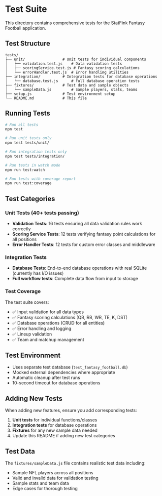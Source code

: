 # Test Suite

This directory contains comprehensive tests for the StatFink Fantasy Football application.

## Test Structure

```
tests/
├── unit/                 # Unit tests for individual components
│   ├── validation.test.js    # Data validation tests
│   ├── scoringService.test.js # Fantasy scoring calculations
│   └── errorHandler.test.js  # Error handling utilities
├── integration/          # Integration tests for database operations
│   └── database.test.js      # Full database operation tests
├── fixtures/             # Test data and sample objects
│   └── sampleData.js         # Sample players, stats, teams
├── setup.js              # Test environment setup
└── README.md             # This file
```

## Running Tests

```bash
# Run all tests
npm test

# Run unit tests only
npm test tests/unit/

# Run integration tests only
npm test tests/integration/

# Run tests in watch mode
npm run test:watch

# Run tests with coverage report
npm run test:coverage
```

## Test Categories

### Unit Tests (40+ tests passing)
- **Validation Tests**: 16 tests ensuring all data validation rules work correctly
- **Scoring Service Tests**: 12 tests verifying fantasy point calculations for all positions
- **Error Handler Tests**: 12 tests for custom error classes and middleware

### Integration Tests
- **Database Tests**: End-to-end database operations with real SQLite (currently has I/O issues)
- **Full workflow tests**: Complete data flow from input to storage

### Test Coverage
The test suite covers:
- ✅ Input validation for all data types
- ✅ Fantasy scoring calculations (QB, RB, WR, TE, K, DST)
- ✅ Database operations (CRUD for all entities)
- ✅ Error handling and logging
- ✅ Lineup validation
- ✅ Team and matchup management

## Test Environment
- Uses separate test database (`test_fantasy_football.db`)
- Mocked external dependencies where appropriate
- Automatic cleanup after test runs
- 10-second timeout for database operations

## Adding New Tests
When adding new features, ensure you add corresponding tests:

1. **Unit tests** for individual functions/classes
2. **Integration tests** for database operations
3. **Fixtures** for any new sample data needed
4. Update this README if adding new test categories

## Test Data
The `fixtures/sampleData.js` file contains realistic test data including:
- Sample NFL players across all positions
- Valid and invalid data for validation testing
- Sample stats and team data
- Edge cases for thorough testing
